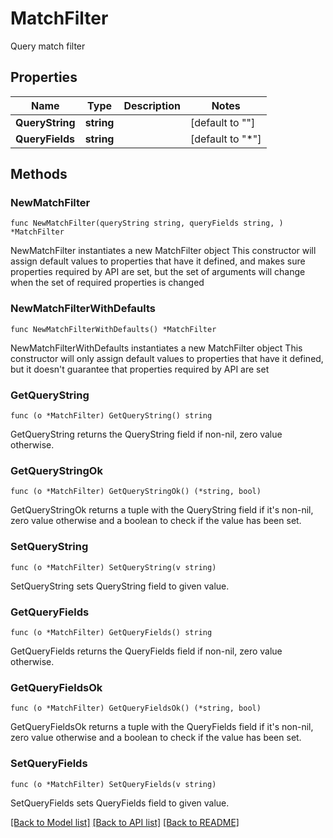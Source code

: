 # MatchFilter

Query match filter

## Properties

Name | Type | Description | Notes
------------ | ------------- | ------------- | -------------
**QueryString** | **string** |  | [default to ""]
**QueryFields** | **string** |  | [default to "*"]

## Methods

### NewMatchFilter

`func NewMatchFilter(queryString string, queryFields string, ) *MatchFilter`

NewMatchFilter instantiates a new MatchFilter object
This constructor will assign default values to properties that have it defined,
and makes sure properties required by API are set, but the set of arguments
will change when the set of required properties is changed

### NewMatchFilterWithDefaults

`func NewMatchFilterWithDefaults() *MatchFilter`

NewMatchFilterWithDefaults instantiates a new MatchFilter object
This constructor will only assign default values to properties that have it defined,
but it doesn't guarantee that properties required by API are set

### GetQueryString

`func (o *MatchFilter) GetQueryString() string`

GetQueryString returns the QueryString field if non-nil, zero value otherwise.

### GetQueryStringOk

`func (o *MatchFilter) GetQueryStringOk() (*string, bool)`

GetQueryStringOk returns a tuple with the QueryString field if it's non-nil, zero value otherwise
and a boolean to check if the value has been set.

### SetQueryString

`func (o *MatchFilter) SetQueryString(v string)`

SetQueryString sets QueryString field to given value.


### GetQueryFields

`func (o *MatchFilter) GetQueryFields() string`

GetQueryFields returns the QueryFields field if non-nil, zero value otherwise.

### GetQueryFieldsOk

`func (o *MatchFilter) GetQueryFieldsOk() (*string, bool)`

GetQueryFieldsOk returns a tuple with the QueryFields field if it's non-nil, zero value otherwise
and a boolean to check if the value has been set.

### SetQueryFields

`func (o *MatchFilter) SetQueryFields(v string)`

SetQueryFields sets QueryFields field to given value.



[[Back to Model list]](../README.md#documentation-for-models) [[Back to API list]](../README.md#documentation-for-api-endpoints) [[Back to README]](../README.md)


